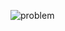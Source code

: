 ![problem](https://github.com/sathiiii/codeBase/blob/master/codeBase/moraXtreme%20Past%20Problems/moraXtreme1.0/Beachfull%20Islands/problem.jpg)

